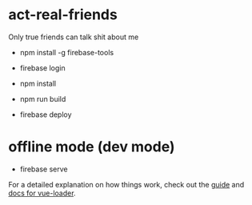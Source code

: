# act-real-friends

 Only true friends can talk shit about me

- npm install -g firebase-tools
- firebase login

- npm install
- npm run build

- firebase deploy

# offline mode (dev mode)
- firebase serve

For a detailed explanation on how things work, check out the [guide](http://vuejs-templates.github.io/webpack/) and [docs for vue-loader](http://vuejs.github.io/vue-loader).
